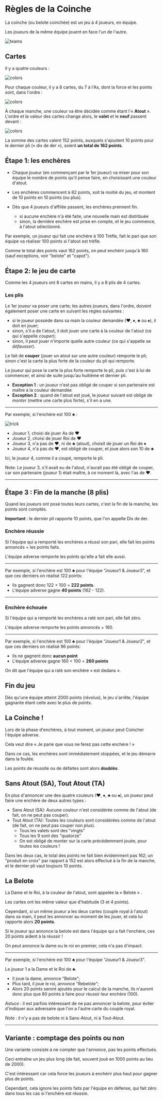 # Règles de la Coinche

La coinche (ou belote coinchée) est un jeu à 4 joueurs, en équipe.

Les joueurs de la même équipe jouent en face l'un de l'autre.

![teams](rules-fr-1.svg)

## Cartes

Il y a quatre couleurs :

![colors](rules-fr-cards-colors.svg)

Pour chaque couleur, il y a 8 cartes, du 7 à l'As, dont la force et les points
sont, dans l'ordre :

![colors](rules-fr-cards-points.svg)

À chaque manche, une couleur va être décidée comme étant l'« **Atout** ».
L'ordre et la valeur des cartes change alors, le **valet** et le **neuf**
passent devant :

![colors](rules-fr-cards-points-trump.svg)

La somme des cartes valent 152 points, auxquels s'ajoutent 10 points pour le
dernier pli (« dix de der »), soient **un total de 162 points**.

## Étape 1: les enchères

* Chaque joueur (en commençant par le 1er joueur) va miser pour son équipe le
  nombre de points qu'il pense faire, en choisissant une couleur d'atout.

* Les enchères commencent à 82 points, soit la moitié du jeu, et montent de 10
  points en 10 points (ou plus).

* Dès que 4 joueurs d'affilée passent, les enchères prennent fin.
  * si aucune enchère n'a été faite, une nouvelle main est distribuée
  * sinon, la dernière enchère est prise en compte, et le jeu commence, à
  l'atout sélectionné.

Par exemple, un joueur qui fait une enchère à 100 Trèfle, fait le pari que son
équipe va réaliser 100 points si l'atout est trèfle.

Comme le total des points vaut 162 points, on peut enchérir jusqu'à 160 (sauf
exceptions, voir "belote" et "capot").

## Étape 2: le jeu de carte

Comme les 4 joueurs ont 8 cartes en mains, il y a 8 plis de 4 cartes.

### Les plis

Le 1er joueur va poser une carte; les autres joueurs, dans l'ordre, doivent
également poser une carte en suivant les règles suivantes :

* si le joueur possède dans sa main la couleur demandée (♥, ♦, ♣ ou ♠), il doit
  en jouer;
* sinon, s'il a de l'atout, il doit jouer une carte à la couleur de l'atout (ce
  qui s'appelle *couper*);
* sinon, il peut jouer n'importe quelle autre couleur (ce qui s'appelle se
  *défausser*).

Le fait de **couper** (jouer un atout sur une autre couleur) remporte le pli;
sinon c'est la carte la plus forte de la couleur du pli qui remporte.

Le joueur qui pose la carte la plus forte remporte le pli, puis c'est à lui de
commencer, et ainsi de suite jusqu'au huitième et dernier pli.

* **Exception 1** : un joueur n'est pas obligé de couper si son partenaire est
  maître à la couleur demandée
* **Exception 2** : quand de l'atout est joué, le joueur suivant est obligé de
  *monter* (mettre une carte plus forte), s'il en a une.

---

Par exemple, si l'enchère est 100 ♣ :

![trick](rules-fr-trick-example.svg)

* Joueur 1, choisi de jouer As de ♥
* Joueur 2, choisi de jouer Roi de ♥
* Joueur 3, n'a pas de ♥, ni de ♣ (atout), choisit de jouer un Roi de ♦
* Joueur 4, n'a pas de ♥, est obligé de couper, et joue alors son 10 de ♣

Ici, le joueur 4, comme il a coupé, remporte le pli.

Note: Le joueur 3, s'il avait eu de l'atout, n'aurait pas été obligé de couper,
car son partenaire (joueur 1) était maître, à ce moment là, avec l'as de ♥.

---

## Étape 3 : Fin de la manche (8 plis)

Quand les joueurs ont posé toutes leurs cartes, c'est la fin de la manche, les
points sont comptés.

**Important** : le dernier pli rapporte 10 points, que l'on appelle Dix de der.

### Enchère réussie

Si l'équipe qui a remporté les enchères a réussi son pari, elle fait les points annoncés + les points faits.

L'équipe adverse remporte les points qu'elle a fait elle aussi.

---

Par exemple, si l'enchère est 100 ♣ pour l'équipe "Joueur1 & Joueur3", et que
ces derniers on réalisé 122 points:

* Ils gagnent donc 122 + 100 = **222 points**.
* L'équipe adverse gagne **40 points** (162 - 122).

---

### Enchère échouée

Si l'équipe qui a remporté les enchères a raté son pari, elle fait zéro.

L'équipe adverse remporte les points annoncés + 160.

---

Par exemple, si l'enchère est 100 ♣ pour l'équipe "Joueur1 & Joueur2", et que
ces derniers on réalisé 96 points:

* Ils ne gagnent donc **aucun point**
* L'équipe adverse gagne 160 + 100 = **260 points**

On dit que l'équipe qui a raté son enchère « est dedans ».

## Fin du jeu

Dès qu'une équipe atteint 2000 points (révolus), le jeu s'arrête, l'équipe
gagnante étant celle avec le plus de points.

## La Coinche !

Lors de la phase d'enchères, à tout moment, un joueur peut Coincher l'équipe
adverse.

Cela veut dire « Je parie que vous ne ferez pas cette enchère ! »

Dans ce cas, les enchères sont immédiatement stoppées, et le jeu démarre dans la
foulée.

Les points de réussite ou de défaites sont alors **doublés**.

## Sans Atout (SA), Tout Atout (TA)

En plus d'annoncer une des quatre couleurs (♥, ♦, ♣ ou ♠), un joueur peut faire
une enchère de deux autres types :

* Sans Atout (SA): Aucune couleur n'est considérée comme de l'atout (de fait, on
  ne peut pas couper).
* Tout Atout (TA): Toutes les couleurs sont considérées comme de l'atout (de
  fait, on ne peut pas couper non plus).
  * Tous les valets sont des "vingts"
  * Tous les 9 sont des "quatorze"
  * On est obligé de monter sur la carte précédemment jouée, pour toutes les
    couleurs !

Dans les deux cas, le total des points ne fait bien évidemment pas 162; un
"produit en croix" par rapport à 152 est alors effectué à la fin de la manche,
et le dernier pli vaut toujours 10 points.

## La Belote

La Dame et le Roi, à la couleur de l'atout, sont appelée la « Belote » .

Les cartes ont les même valeur que d'habitude (3 et 4 points).

Cependant, si un même joueur a les deux cartes (couple royal à l'atout) dans sa
main, il peut les annoncer au moment de les jouer, et cela lui rapporte alors
**20 points**.

Si le joueur qui annonce la belote est dans l'équipe qui a fait l'enchère, ces
20 points aident à la réussir !

On peut annonce la dame ou le roi en premier, cela n'a pas d'impact.

---

Par exemple, si l'enchère est 100 ♣ pour l'équipe "Joueur1 & Joueur3".

Le joueur 1 a la Dame et le Roi de ♣.

* Il joue la dame, annonce "Belote";
* Plus tard, il joue le roi, annonce "Rebelote";
* Alors 20 points seront ajoutés pour le calcul de la manche, ils n'auront donc
  plus que 80 points à faire pour réussir leur enchère (100).

*Astuce* : il est parfois intéressant de ne pas annoncer la belote, pour éviter
d'indiquer aux adversaire que l'on a l'autre carte du couple royal.

*Note* : il n'y a pas de belote ni à Sans-Atout, ni à Tout-Atout.

---

## Variante : comptage des points ou non

Une variante consiste à ne compter que l'annonce, pas les points effectués.

Ceci entraîne un jeu plus long (de fait, souvent joué en 1000 points au lieu de
2000).

C'est intéressant car cela force les joueurs à enchérir plus haut pour gagner
plus de points.

Cependant, cela ignore les points faits par l'équipe en défense, qui fait zéro
dans tous les cas si l'enchère est réussie.
